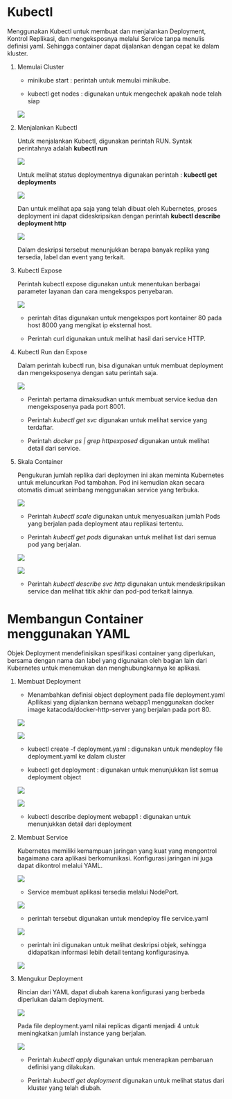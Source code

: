 # Kubectl

Menggunakan Kubectl untuk membuat dan menjalankan Deployment, Kontrol Replikasi, dan mengeksposnya melalui Service tanpa menulis definisi yaml. Sehingga container dapat dijalankan dengan cepat ke dalam kluster.

1. Memulai Cluster

	- minikube start : perintah untuk memulai minikube.

	- kubectl get nodes : digunakan untuk mengechek apakah node telah siap

	![](img/1_a.png)


2. Menjalankan Kubectl

	Untuk menjalankan Kubectl, digunakan perintah RUN. Syntak perintahnya adalah 
	**kubectl run <name of deployment> <properties>**

	![](img/1_b.png)

	Untuk melihat status deploymentnya digunakan perintah : **kubectl get deployments**

	![](img/1_b2.png)

	Dan untuk melihat apa saja yang telah dibuat oleh Kubernetes, proses deployment ini dapat dideskripsikan dengan perintah **kubectl describe deployment http**

	![](img/1_b3.png)

	Dalam deskripsi tersebut menunjukkan berapa banyak replika yang tersedia, label dan event yang terkait.

3. Kubectl Expose

	Perintah kubectl expose digunakan untuk menentukan berbagai parameter layanan dan cara mengekspos penyebaran.

	![](img/1_c.png)

	- perintah ditas digunakan untuk mengekspos port kontainer 80 pada host 8000 yang mengikat ip eksternal host.

	- Perintah curl digunakan untuk melihat hasil dari service HTTP.

4. Kubectl Run dan Expose

	Dalam perintah kubectl run, bisa digunakan untuk membuat deployment dan mengeksposenya dengan satu perintah saja.

	![](img/1_d.png)

	- Perintah pertama dimaksudkan untuk membuat service kedua dan mengeksposenya pada port 8001.

	- Perintah *kubectl get svc* digunakan untuk melihat service yang terdaftar.

	- Perintah *docker ps | grep httpexposed* digunakan untuk melihat detail dari service. 

5. Skala Container

	Pengukuran jumlah replika dari deploymen ini akan meminta Kubernetes untuk meluncurkan Pod tambahan. Pod ini kemudian akan secara otomatis dimuat seimbang menggunakan service yang terbuka.

	![](img/1_e.png)

	- Perintah *kubectl scale* digunakan untuk menyesuaikan jumlah Pods yang berjalan pada deployment atau replikasi tertentu.

	- Perintah *kubectl get pods* digunakan untuk melihat list dari semua pod yang berjalan.

	![](img/1_e2.png)

	![](img/1_e3.png)

	- Perintah *kubectl describe svc http* digunakan untuk mendeskripsikan service dan melihat titik akhir dan pod-pod terkait lainnya.



# Membangun Container menggunakan YAML

Objek Deployment mendefinisikan spesifikasi container yang diperlukan, bersama dengan nama dan label yang digunakan oleh bagian lain dari Kubernetes untuk menemukan dan menghubungkannya ke aplikasi.

1. Membuat Deployment

   - Menambahkan definisi object deployment pada file deployment.yaml
     Apllikasi yang dijalankan bernana webapp1 menggunakan docker image katacoda/docker-http-server yang berjalan pada port 80.
   
    ![](img/2_a1.png)

    ![](img/2_a2.png)

   - kubectl create -f deployment.yaml : digunakan untuk mendeploy file deployment.yaml ke dalam cluster

   - kubectl get deployment : digunakan untuk menunjukkan list semua deployment object

   ![](img/2_a3.png)

   ![](img/2_a4.png)

   - kubectl describe deployment webapp1 : digunakan untuk menunjukkan detail dari deployment

2. Membuat Service

	Kubernetes memiliki kemampuan jaringan yang kuat yang mengontrol bagaimana cara aplikasi berkomunikasi. Konfigurasi jaringan ini juga dapat dikontrol melalui YAML.

	![](img/2_b1.png)

	- Service membuat aplikasi tersedia melalui NodePort.

	![](img/2_b2.png)

	- perintah tersebut digunakan untuk mendeploy file service.yaml

	![](img/2_b3.png)

	- perintah ini digunakan untuk melihat deskripsi objek, sehingga didapatkan informasi lebih detail tentang konfigurasinya.

	![](img/2_b5.png)

3. Mengukur Deployment

   Rincian dari YAML dapat diubah karena konfigurasi yang berbeda diperlukan dalam deployment.
   
   ![](img/2c.png)

   Pada file deployment.yaml nilai replicas diganti menjadi 4 untuk meningkatkan jumlah instance yang berjalan.

   ![](img/2_c.png)

   - Perintah *kubectl apply* digunakan untuk menerapkan pembaruan definisi yang dilakukan.

   - Perintah *kubectl get deployment* digunakan untuk melihat status dari kluster yang telah diubah.

   

